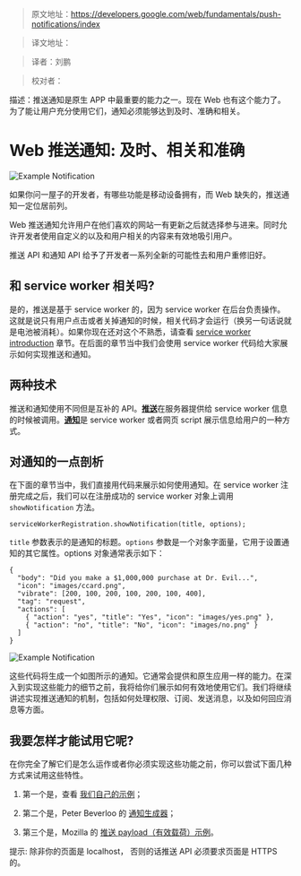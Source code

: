 >原文地址：https://developers.google.com/web/fundamentals/push-notifications/index

>译文地址：

>译者：刘鹏

>校对者：

描述：推送通知是原生 APP 中最重要的能力之一。现在 Web 也有这个能力了。为了能让用户充分使用它们，通知必须能够达到及时、准确和相关。

# Web 推送通知: 及时、相关和准确

<img src="images/cc-good.png" alt="Example Notification" class="attempt-right">

如果你问一屋子的开发者，有哪些功能是移动设备拥有，而 Web 缺失的，推送通知一定位居前列。

Web 推送通知允许用户在他们喜欢的网站一有更新之后就选择参与进来。同时允许开发者使用自定义的以及和用户相关的内容来有效地吸引用户。

推送 API 和通知 API 给予了开发者一系列全新的可能性去和用户重修旧好。

## 和 service worker 相关吗?

是的，推送是基于 service worker 的，因为 service worker 在后台负责操作。这就是说只有用户点击或者关掉通知的时候，相关代码才会运行（换另一句话说就是电池被消耗）。如果你现在还对这个不熟悉，请查看 [service worker introduction](https://developers.google.com/web/fundamentals/primers/service-workers/) 章节。在后面的章节当中我们会使用 service worker 代码给大家展示如何实现推送和通知。

## 两种技术

推送和通知使用不同但是互补的 API。[**推送**](https://developer.mozilla.org/en-US/docs/Web/API/Push_API)在服务器提供给 service worker 信息的时候被调用。[**通知**](https://developer.mozilla.org/en-US/docs/Web/API/Notifications_API)是 service worker 或者网页 script 展示信息给用户的一种方式。

## 对通知的一点剖析

在下面的章节当中，我们直接用代码来展示如何使用通知。在 service worker 注册完成之后，我们可以在注册成功的 service worker 对象上调用 `showNotification` 方法。

    serviceWorkerRegistration.showNotification(title, options);

`title` 参数表示的是通知的标题。`options` 参数是一个对象字面量，它用于设置通知的其它属性。options 对象通常表示如下：

    {
      "body": "Did you make a $1,000,000 purchase at Dr. Evil...",
      "icon": "images/ccard.png",
      "vibrate": [200, 100, 200, 100, 200, 100, 400],
      "tag": "request",
      "actions": [
        { "action": "yes", "title": "Yes", "icon": "images/yes.png" },
        { "action": "no", "title": "No", "icon": "images/no.png" }
      ]
    }

<img src="images/cc-good.png" alt="Example Notification" class="attempt-right">

这些代码将生成一个如图所示的通知。它通常会提供和原生应用一样的能力。在深入到实现这些能力的细节之前，我将给你们展示如何有效地使用它们。我们将继续讲述实现推送通知的机制，包括如何处理权限、订阅、发送消息，以及如何回应消息等方面。


## 我要怎样才能试用它呢?

在你完全了解它们是怎么运作或者你必须实现这些功能之前，你可以尝试下面几种方式来试用这些特性。

1. 第一个是，查看 [我们自己的示例](https://github.com/GoogleChrome/samples/tree/gh-pages/push-messaging-and-notifications)；

2. 第二个是，Peter Beverloo 的 [通知生成器](https://tests.peter.sh/notification-generator/)；

3. 第三个是，Mozilla 的 [推送 payload（有效载荷）示例](https://serviceworke.rs/push-payload_demo.html)。

提示: 除非你的页面是 localhost， 否则的话推送 API 必须要求页面是 HTTPS 的。
